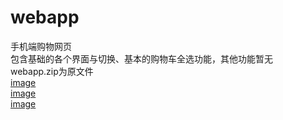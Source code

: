 # webapp<br />
手机端购物网页<br />
包含基础的各个界面与切换、基本的购物车全选功能，其他功能暂无<br />
webapp.zip为原文件<br />
[image](https://github.com/Gangsta7/webapp/blob/master/web2.PNG)<br />
[image](https://github.com/Gangsta7/webapp/blob/master/web3.PNG)<br/>
[image](https://github.com/Gangsta7/webapp/blob/master/weba.PNG)
